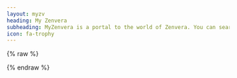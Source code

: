 ```yaml
---
layout: myzv
heading: My Zenvera
subheading: MyZenvera is a portal to the world of Zenvera. You can search for any player or guild on the server, view the dueling rankings, or check the current status of faction towns.
icon: fa-trophy
---
```

{% raw %}
<script>$.get('https://my-zvx.rhcloud.com', function( data ) { $( '#psubheading' ).append( " " ); $( '#psubheading' ).append( data ); });</script>
<script>$.get('https://my-zvx.rhcloud.com/players-murderers.php', function( data ) { $( '#murderers' ).html( data ); });</script>
{% endraw %}